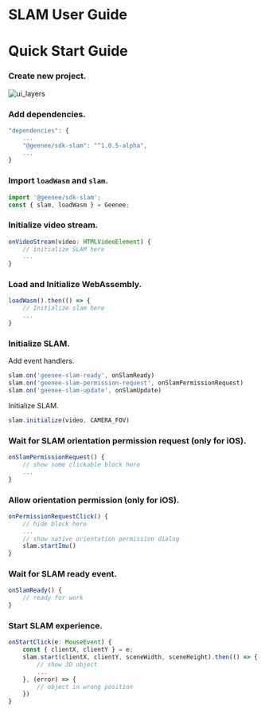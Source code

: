 # SLAM User Guide

# Quick Start Guide

### Create new project.

![ui_layers](https://eu-central-1-redbull-attachments-upload.geenee.io/attachments/7ca9f99b-92c5-4d74-9db8-c8f92bb1cfc2/fc78aa9b-be37-4fb6-973d-f73d2294aa30/ui_layers.png)

### Add dependencies.

```jsx
"dependencies": {
	...
	"@geenee/sdk-slam": "^1.0.5-alpha",
	...
}
```

### Import `loadWasm` and `slam`.

```jsx
import '@geenee/sdk-slam';
const { slam, loadWasm } = Geenee;
```

### Initialize video stream.

```jsx
onVideoStream(video: HTMLVideoElement) {
	// initialize SLAM here
	...
}
```

### Load and Initialize WebAssembly.

```jsx
loadWasm().then(() => {
	// Initialize slam here
	...
}
```

### Initialize SLAM.

Add event handlers.

```jsx
slam.on('geenee-slam-ready', onSlamReady)
slam.on('geenee-slam-permission-request', onSlamPermissionRequest)
slam.on('geenee-slam-update', onSlamUpdate)
```

Initialize SLAM.

```jsx
slam.initialize(video, CAMERA_FOV)
```

### Wait for SLAM orientation permission request (only for iOS).

```jsx
onSlamPermissionRequest() {
	// show some clickable block here
	...
}
```

### Allow orientation permission (only for iOS).

```jsx
onPermissionRequestClick() {
	// hide block here
	...
	// show native orientation permission dialog
	slam.startImu()
}
```

### Wait for SLAM ready event.

```jsx
onSlamReady() {
	// ready for work
}
```

### Start SLAM experience.

```jsx
onStartClick(e: MouseEvent) {
	const { clientX, clientY } = e;
	slam.start(clientX, clientY, sceneWidth, sceneHeight).then(() => {
		// show 3D object
		...
	}, (error) => {
		// object in wrong position
	})
}
```
